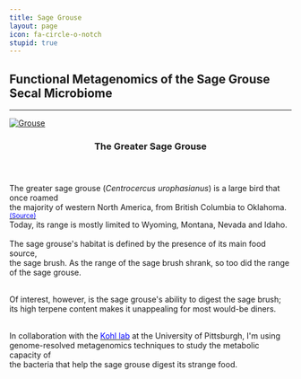 ```yaml
---
title: Sage Grouse
layout: page
icon: fa-circle-o-notch
stupid: true
---
```


## Functional Metagenomics of the Sage Grouse Secal Microbiome

---

<div class="row">
  <div class="4u 12u$(mobile)">
    <div class="item">
      <a href="#" class="image fit"><img src="{{ 'assets/images/grouse.jpg' | relative_url }}" alt="Grouse" /></a>
      <header>
        <h3> The Greater Sage Grouse</h3>
      </header>
  </div>
</div>

<span> The greater sage grouse (<i>Centrocercus urophasianus</i>) is a large bird that once roamed<br/>
<span> the majority of western North America, from British Columbia to Oklahoma. <a href="https://www.fws.gov/greatersagegrouse/speciesinfo.php"><small><font color="blue">(Source)</font></small></a> <br/>
<span> Today, its range is mostly limited to Wyoming, Montana, Nevada and Idaho. <br/> <br/>
<span> The sage grouse's habitat is defined by the presence of its main food source, <br/>
<span> the sage brush. As the range of the sage brush shrank, so too did the range <br/>
<span> of the sage grouse. <br/> <br/>

<span> Of interest, however, is the sage grouse's ability to digest the sage brush;<br/>
its high terpene content makes it unappealing for most would-be diners. <br/> <br/>

In collaboration with the <a href="http://www.kevindkohl.com/"><font color="blue">Kohl lab</font></a> at the University of Pittsburgh, I'm using <br/>
genome-resolved metagenomics techniques to study the metabolic capacity of <br/>
the bacteria that help the sage grouse digest its strange food.
